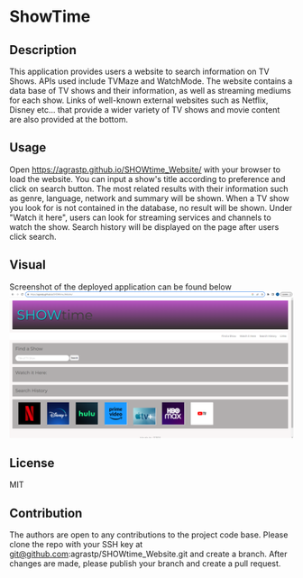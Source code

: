 # ShowTime

## Description 
This application provides users a website to search information on TV Shows. APIs used include TVMaze and WatchMode. The website contains a data base of TV shows and their information, as well as streaming mediums for each show. Links of well-known external websites such as Netflix, Disney etc... that provide a wider variety of TV shows and movie content are also provided at the bottom. 

## Usage
Open https://agrastp.github.io/SHOWtime_Website/ with your browser to load the website. You can input a show's title according to preference and click on search button. The most related results with their information such as genre, language, network and summary will be shown. When a TV show you look for is not contained in the database, no result will be shown. Under "Watch it here", users can look for streaming services and channels to watch the show. Search history will be displayed on the page after users click search.

## Visual
Screenshot of the deployed application can be found below 
<img src="/assets/images/screenshot.PNG" alt= 'Website main page titled "ShowTime" with navigation bar' title="ShowTime deployed application">

## License
MIT 

## Contribution 
The authors are open to any contributions to the project code base. Please clone the repo with your SSH key at git@github.com:agrastp/SHOWtime_Website.git and create a branch. After changes are made, please publish your branch and create a pull request.  
